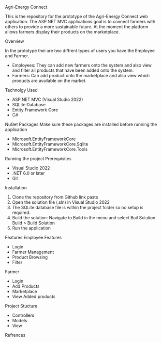 Agri-Energy Connect

This is the repository for the prototype of the Agri-Energy Connect web application. The ASP.NET MVC 
applications goal is to connect farmers with others to provide a more sustainable future. At the moment 
the platform allows farmers display their products on the marketplace. 

Overview

In the prototype thei are two diffrent types of users you have the Employee and Farmer.
- Employees: They can add new farmers onto the system and also view and filter all products that have
              been added onto the system.
- Farmers: Can add product onto the marketplace and also view which products are available on the market.

Technolgy Used
- ASP.NET MVC (Visual Studio 2022)
- SQLite Database
- Entity Framework Core
- C#

NuGet Packages
Make sure these packages are installed before running the application
- Microsoft.EntityFrameworkCore
- Microsoft.EntityFrameworkCore.Sqlite
- Microsoft.EntityFrameworkCore.Tools

Running the project
Prerequisites
- Visual Studio 2022
- .NET 6.0 or later
- Git

Installation
1. Clone the repository from Github
   link paste
2. Open the solution file (.sln) in Visual Studio 2022
3. The SQLite database file is within the project folder so no setup is required.
4. Build the solution: Navigate to Build in the menu and select Buil Solution
   Build > Build Solution
5. Run the application

Features
Employee Features
- Login
- Farmer Management
- Product Browsing
- Filter

Farmer
- Login
- Add Products
- Marketplace
- View Added products

Project Stucture
- Controllers
- Models
- View

Refrences

